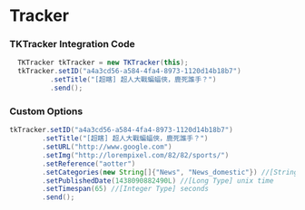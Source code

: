 # Tracker

### TKTracker Integration Code <a href="#tktracker-integration-code" id="tktracker-integration-code"></a>

```java
  TKTracker tkTracker = new TKTracker(this);
  tkTracker.setID("a4a3cd56-a584-4fa4-8973-1120d14b18b7")
          .setTitle("[超瞎] 超人大戰蝙蝠俠，鹿死誰手？")
          .send();
```

### Custom Options <a href="#custom-optional" id="custom-optional"></a>

```java
tkTracker.setID("a4a3cd56-a584-4fa4-8973-1120d14b18b7")
        .setTitle("[超瞎] 超人大戰蝙蝠俠，鹿死誰手？")
        .setURL("http://www.google.com")
        .setImg("http://lorempixel.com/82/82/sports/")
        .setReference("aotter")
        .setCategories(new String[]{"News", "News_domestic"}) //[String[] Type]
        .setPublishedDate(1438090882490L) //[Long Type] unix time 
        .setTimespan(65) //[Integer Type] seconds 
        .send();
```
